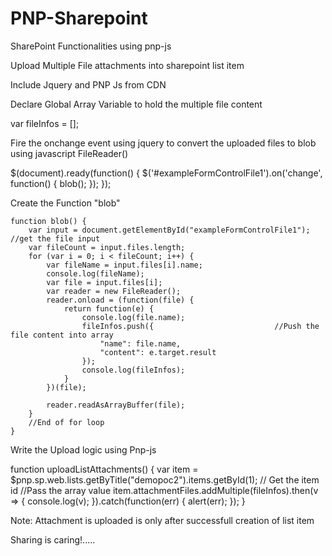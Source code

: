 # PNP-Sharepoint
SharePoint Functionalities using pnp-js

Upload Multiple File attachments into sharepoint list item

Include Jquery and PNP Js from CDN

<script src="https://code.jquery.com/jquery-3.3.1.min.js" type="text/javascript"></script>
<script src="https://cdnjs.cloudflare.com/ajax/libs/sp-pnp-js/3.0.10/pnp.min.js" type="text/javascript"></script>

Declare Global Array Variable to hold the multiple file content

 var fileInfos = [];
 
 Fire the onchange event using jquery to convert the uploaded files to blob using javascript FileReader()
 
  $(document).ready(function() {
        $('#exampleFormControlFile1').on('change', function() {
            blob();
        }); 
    });
    
   
   Create the Function "blob"
 
    function blob() {
        var input = document.getElementById("exampleFormControlFile1");   //get the file input
        var fileCount = input.files.length;   
        for (var i = 0; i < fileCount; i++) {
            var fileName = input.files[i].name;
            console.log(fileName);
            var file = input.files[i];
            var reader = new FileReader();
            reader.onload = (function(file) {
                return function(e) {
                    console.log(file.name);
                    fileInfos.push({                           //Push the file content into array
                        "name": file.name,
                        "content": e.target.result
                    });
                    console.log(fileInfos);
                }
            })(file);

            reader.readAsArrayBuffer(file);
        }
        //End of for loop
    }

Write the Upload logic using Pnp-js

function uploadListAttachments() {
        var item = $pnp.sp.web.lists.getByTitle("demopoc2").items.getById(1);   // Get the item id 
        //Pass the array value
        item.attachmentFiles.addMultiple(fileInfos).then(v => {
            console.log(v);
        }).catch(function(err) {
            alert(err);
        });
    }
    
Note: Attachment is uploaded is only after successfull creation of list item

Sharing is caring!.....
